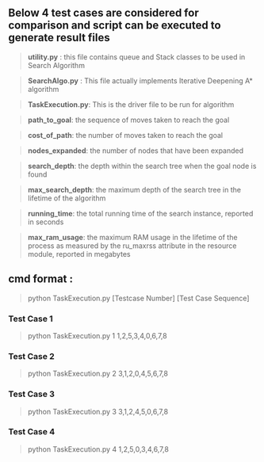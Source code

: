 ## Below 4 test cases are considered for comparison and script can be executed to generate result files
> **utility.py** : this file contains queue and Stack classes to be used in Search Algorithm

> **SearchAlgo.py** : This file actually implements Iterative Deepening A* algorithm

> **TaskExecution.py**: This is the driver file to be run for algorithm

> **path_to_goal**: the sequence of moves taken to reach the goal

> **cost_of_path**: the number of moves taken to reach the goal

> **nodes_expanded**: the number of nodes that have been expanded

> **search_depth**: the depth within the search tree when the goal node is found

> **max_search_depth**:  the maximum depth of the search tree in the lifetime of the algorithm

> **running_time**: the total running time of the search instance, reported in seconds

> **max_ram_usage**: the maximum RAM usage in the lifetime of the process as measured by the ru_maxrss attribute in the resource module, reported in megabytes

## cmd format :
> python TaskExecution.py  [Testcase Number] [Test Case Sequence]

### Test Case 1
> python TaskExecution.py 1 1,2,5,3,4,0,6,7,8

### Test Case 2
> python TaskExecution.py 2 3,1,2,0,4,5,6,7,8

### Test Case 3
> python TaskExecution.py 3 3,1,2,4,5,0,6,7,8

### Test Case 4
> python TaskExecution.py 4 1,2,5,0,3,4,6,7,8
